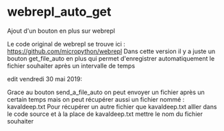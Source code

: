 # webrepl_auto_get
Ajout d'un bouton en plus sur webrepl


Le code original de webrepl se trouve ici : https://github.com/micropython/webrepl
Dans cette version il y a juste un bouton get_file_auto en plus qui permet d'enregistrer automatiquement le fichier souhaiter après un intervalle de temps





edit vendredi 30 mai 2019:

Grace au bouton send_a_file_auto on peut envoyer un fichier après un certain temps mais  on peut récupérer aussi un fichier nommé : kavaldeep.txt
Pour récupérer un autre fichier que kavaldeep.txt alller dans le code source et  à la place de kavaldeep.txt mettre le nom du fichier souhaiter



